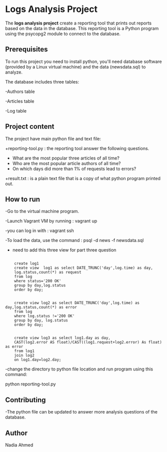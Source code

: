 # Logs Analysis Project
The **logs analysis project** create a reporting tool that prints out reports based on the data in the database. This reporting tool is a Python program using the psycopg2 module to connect to the database.


## Prerequisites
To run this project you need to install python, you'll need database software (provided by a Linux virtual machine) and the data (newsdata.sql) to analyze.

The database includes three tables:

-Authors table

-Articles table

-Log table

## Project content
The project have main python file and text file:

+reporting-tool.py :  the reporting tool answer the following questions.

- What are the most popular three articles of all time?
- Who are the most popular article authors of all time? 
- On which days did more than 1% of requests lead to errors?

+result.txt : is a plain text file that is a copy of what python program printed out.



## How to run

-Go to the virtual machine program.

-Launch Vagrant VM by running : vagrant up

-you can log in with : vagrant ssh

-To load the data, use the command 
: psql -d news -f newsdata.sql 

- need to add this three view for part three question

```
    
    create log1
    create view  log1 as select DATE_TRUNC('day',log.time) as day,
    log.status,count(*) as request
    from log
    where status='200 OK'
    group by day,log.status
    order by day;

```




```

    create view log2 as select DATE_TRUNC('day',log.time) as day,log.status,count(*) as error
    from log
    where log.status !='200 OK'
    group by day, log.status
    order by day;

```


```

    create view log3 as select log1.day as day,
    CAST(log2.error AS float)/CAST((log1.request+log2.error) As float) as error
    from log1
    join log2
    on log1.day=log2.day;

```

-change the directory to  python file location and run program using this command:

python reporting-tool.py




## Contributing

-The python file can be updated to answer more analysis questions of 
the database.

## Author
 Nadia Ahmed